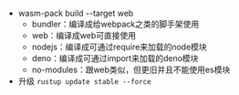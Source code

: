 - wasm-pack build --target web
   - bundler：编译成给webpack之类的脚手架使用
   - web：编译成web可直接使用
   - nodejs：编译成可通过require来加载的node模块
   - deno：编译成可通过import来加载的deno模块
   - no-modules：跟web类似，但更旧并且不能使用es模块
- 升级
  ```rustup update stable --force```
